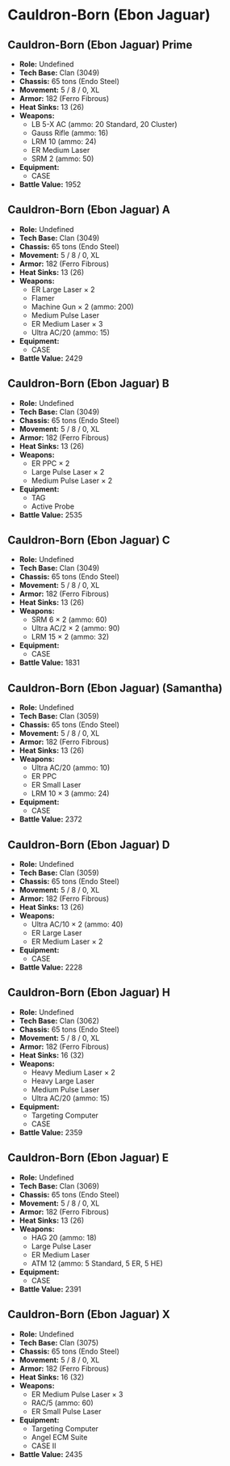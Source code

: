 # Cauldron-Born (Ebon Jaguar)
## Cauldron-Born (Ebon Jaguar) Prime
- **Role:** Undefined
- **Tech Base:** Clan (3049)
- **Chassis:** 65 tons (Endo Steel)
- **Movement:** 5 / 8 / 0, XL
- **Armor:** 182 (Ferro Fibrous)
- **Heat Sinks:** 13 (26)
- **Weapons:**
  - LB 5-X AC (ammo: 20 Standard, 20 Cluster)
  - Gauss Rifle (ammo: 16)
  - LRM 10 (ammo: 24)
  - ER Medium Laser
  - SRM 2 (ammo: 50)
- **Equipment:**
  - CASE
- **Battle Value:** 1952

## Cauldron-Born (Ebon Jaguar) A
- **Role:** Undefined
- **Tech Base:** Clan (3049)
- **Chassis:** 65 tons (Endo Steel)
- **Movement:** 5 / 8 / 0, XL
- **Armor:** 182 (Ferro Fibrous)
- **Heat Sinks:** 13 (26)
- **Weapons:**
  - ER Large Laser × 2
  - Flamer
  - Machine Gun × 2 (ammo: 200)
  - Medium Pulse Laser
  - ER Medium Laser × 3
  - Ultra AC/20 (ammo: 15)
- **Equipment:**
  - CASE
- **Battle Value:** 2429

## Cauldron-Born (Ebon Jaguar) B
- **Role:** Undefined
- **Tech Base:** Clan (3049)
- **Chassis:** 65 tons (Endo Steel)
- **Movement:** 5 / 8 / 0, XL
- **Armor:** 182 (Ferro Fibrous)
- **Heat Sinks:** 13 (26)
- **Weapons:**
  - ER PPC × 2
  - Large Pulse Laser × 2
  - Medium Pulse Laser × 2
- **Equipment:**
  - TAG
  - Active Probe
- **Battle Value:** 2535

## Cauldron-Born (Ebon Jaguar) C
- **Role:** Undefined
- **Tech Base:** Clan (3049)
- **Chassis:** 65 tons (Endo Steel)
- **Movement:** 5 / 8 / 0, XL
- **Armor:** 182 (Ferro Fibrous)
- **Heat Sinks:** 13 (26)
- **Weapons:**
  - SRM 6 × 2 (ammo: 60)
  - Ultra AC/2 × 2 (ammo: 90)
  - LRM 15 × 2 (ammo: 32)
- **Equipment:**
  - CASE
- **Battle Value:** 1831

## Cauldron-Born (Ebon Jaguar) (Samantha)
- **Role:** Undefined
- **Tech Base:** Clan (3059)
- **Chassis:** 65 tons (Endo Steel)
- **Movement:** 5 / 8 / 0, XL
- **Armor:** 182 (Ferro Fibrous)
- **Heat Sinks:** 13 (26)
- **Weapons:**
  - Ultra AC/20 (ammo: 10)
  - ER PPC
  - ER Small Laser
  - LRM 10 × 3 (ammo: 24)
- **Equipment:**
  - CASE
- **Battle Value:** 2372

## Cauldron-Born (Ebon Jaguar) D
- **Role:** Undefined
- **Tech Base:** Clan (3059)
- **Chassis:** 65 tons (Endo Steel)
- **Movement:** 5 / 8 / 0, XL
- **Armor:** 182 (Ferro Fibrous)
- **Heat Sinks:** 13 (26)
- **Weapons:**
  - Ultra AC/10 × 2 (ammo: 40)
  - ER Large Laser
  - ER Medium Laser × 2
- **Equipment:**
  - CASE
- **Battle Value:** 2228

## Cauldron-Born (Ebon Jaguar) H
- **Role:** Undefined
- **Tech Base:** Clan (3062)
- **Chassis:** 65 tons (Endo Steel)
- **Movement:** 5 / 8 / 0, XL
- **Armor:** 182 (Ferro Fibrous)
- **Heat Sinks:** 16 (32)
- **Weapons:**
  - Heavy Medium Laser × 2
  - Heavy Large Laser
  - Medium Pulse Laser
  - Ultra AC/20 (ammo: 15)
- **Equipment:**
  - Targeting Computer
  - CASE
- **Battle Value:** 2359

## Cauldron-Born (Ebon Jaguar) E
- **Role:** Undefined
- **Tech Base:** Clan (3069)
- **Chassis:** 65 tons (Endo Steel)
- **Movement:** 5 / 8 / 0, XL
- **Armor:** 182 (Ferro Fibrous)
- **Heat Sinks:** 13 (26)
- **Weapons:**
  - HAG 20 (ammo: 18)
  - Large Pulse Laser
  - ER Medium Laser
  - ATM 12 (ammo: 5 Standard, 5 ER, 5 HE)
- **Equipment:**
  - CASE
- **Battle Value:** 2391

## Cauldron-Born (Ebon Jaguar) X
- **Role:** Undefined
- **Tech Base:** Clan (3075)
- **Chassis:** 65 tons (Endo Steel)
- **Movement:** 5 / 8 / 0, XL
- **Armor:** 182 (Ferro Fibrous)
- **Heat Sinks:** 16 (32)
- **Weapons:**
  - ER Medium Pulse Laser × 3
  - RAC/5 (ammo: 60)
  - ER Small Pulse Laser
- **Equipment:**
  - Targeting Computer
  - Angel ECM Suite
  - CASE II
- **Battle Value:** 2435

